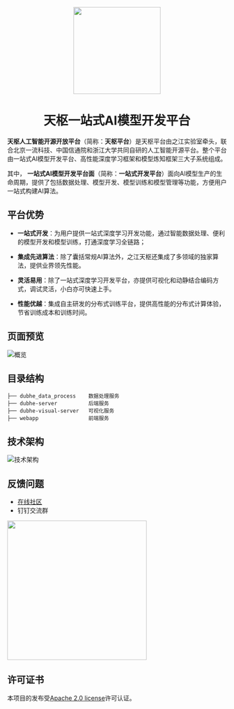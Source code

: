 <p align="center">
  <a href="http://tianshu.org.cn">
    <img width="200" src="http://tianshu.org.cn/template/default/assets/img/logo4.png">
  </a>
</p>

<h1 align="center">天枢一站式AI模型开发平台</h1>

**天枢人工智能开源开放平台**（简称：**天枢平台**）是天枢平台由之江实验室牵头，联合北京一流科技、中国信通院和浙江大学共同自研的人工智能开源平台。整个平台由一站式AI模型开发平台、高性能深度学习框架和模型炼知框架三大子系统组成。

其中， **一站式AI模型开发平台面**（简称：**一站式开发平台**）面向AI模型生产的生命周期，提供了包括数据处理、模型开发、模型训练和模型管理等功能，方便用户一站式构建AI算法。

## 平台优势

* **一站式开发**：为用户提供一站式深度学习开发功能，通过智能数据处理、便利的模型开发和模型训练，打通深度学习全链路；

* **集成先进算法**：除了囊括常规AI算法外，之江天枢还集成了多领域的独家算法，提供业界领先性能。

* **灵活易用**：除了一站式深度学习开发平台，亦提供可视化和动静结合编码方式，调试灵活，小白亦可快速上手。

* **性能优越**：集成自主研发的分布式训练平台，提供高性能的分布式计算体验，节省训练成本和训练时间。

## 页面预览
![概览](http://cdn.qjycloud.com/dubhe_web_dashboard.png "概览")


## 目录结构
```
├── dubhe_data_process    数据处理服务
├── dubhe-server          后端服务 
├── dubhe-visual-server   可视化服务 
├── webapp                前端服务 
```

## 技术架构
![技术架构](http://cdn.qjycloud.com/tech-arc.jpg "技术架构")

## 反馈问题

- [在线社区](http://www.aiiaos.cn/index.php?s=/forum/index/forum/id/45.html)
- 钉钉交流群

<img src="http://cdn.qjycloud.com/dingtalk.jpg" width="320" />


## 许可证书
本项目的发布受[Apache 2.0 license](./LICENSE)许可认证。
